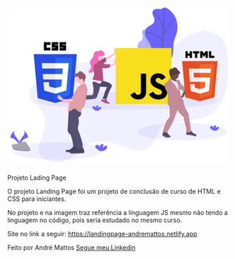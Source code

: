 <h1 align="center">
  <img src="./img/js-img.svg" alt="Img JS, HTML, CSS" height="350">
</h1>


Projeto Lading Page

O projeto Landing Page foi um projeto de conclusão de curso de HTML e CSS para iniciantes.

No projeto e na imagem traz referência a linguagem JS mesmo não tendo a linguagem no código, pois seria estudado no mesmo curso.

Site no link a seguir: https://landingpage-andremattos.netlify.app


<p> Feito por André Mattos <a target="_blank" href="https://www.linkedin.com/in/andre-mtts/">Segue meu Linkedin</a></p>
